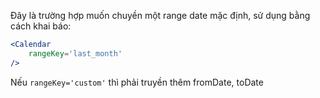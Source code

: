 Đây là trường hợp muốn chuyền một range date mặc định, sử dụng bằng cách khai báo: 
```jsx
<Calendar 
    rangeKey='last_month' 
/>
```
Nếu `rangeKey='custom'` thì phải truyền thêm fromDate, toDate